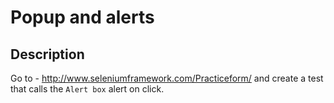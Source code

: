 # Popup and alerts

## Description

Go to - http://www.seleniumframework.com/Practiceform/ and create a test that calls the `Alert box` alert on click.
